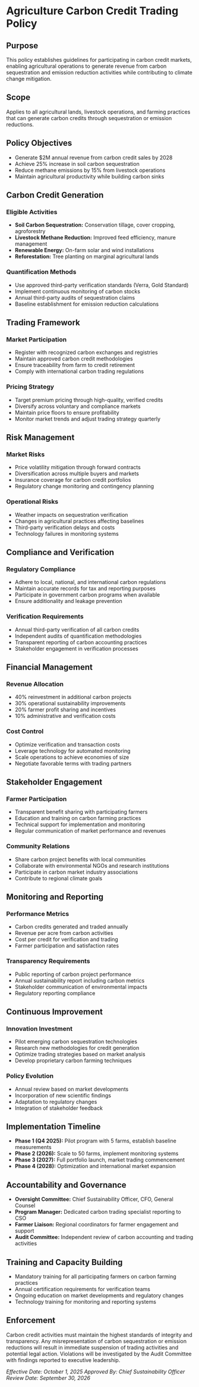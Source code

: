 # Agriculture Carbon Credit Trading Policy

## Purpose
This policy establishes guidelines for participating in carbon credit markets, enabling agricultural operations to generate revenue from carbon sequestration and emission reduction activities while contributing to climate change mitigation.

## Scope
Applies to all agricultural lands, livestock operations, and farming practices that can generate carbon credits through sequestration or emission reductions.

## Policy Objectives
- Generate $2M annual revenue from carbon credit sales by 2028
- Achieve 25% increase in soil carbon sequestration
- Reduce methane emissions by 15% from livestock operations
- Maintain agricultural productivity while building carbon sinks

## Carbon Credit Generation

### Eligible Activities
- **Soil Carbon Sequestration:** Conservation tillage, cover cropping, agroforestry
- **Livestock Methane Reduction:** Improved feed efficiency, manure management
- **Renewable Energy:** On-farm solar and wind installations
- **Reforestation:** Tree planting on marginal agricultural lands

### Quantification Methods
- Use approved third-party verification standards (Verra, Gold Standard)
- Implement continuous monitoring of carbon stocks
- Annual third-party audits of sequestration claims
- Baseline establishment for emission reduction calculations

## Trading Framework

### Market Participation
- Register with recognized carbon exchanges and registries
- Maintain approved carbon credit methodologies
- Ensure traceability from farm to credit retirement
- Comply with international carbon trading regulations

### Pricing Strategy
- Target premium pricing through high-quality, verified credits
- Diversify across voluntary and compliance markets
- Maintain price floors to ensure profitability
- Monitor market trends and adjust trading strategy quarterly

## Risk Management

### Market Risks
- Price volatility mitigation through forward contracts
- Diversification across multiple buyers and markets
- Insurance coverage for carbon credit portfolios
- Regulatory change monitoring and contingency planning

### Operational Risks
- Weather impacts on sequestration verification
- Changes in agricultural practices affecting baselines
- Third-party verification delays and costs
- Technology failures in monitoring systems

## Compliance and Verification

### Regulatory Compliance
- Adhere to local, national, and international carbon regulations
- Maintain accurate records for tax and reporting purposes
- Participate in government carbon programs when available
- Ensure additionality and leakage prevention

### Verification Requirements
- Annual third-party verification of all carbon credits
- Independent audits of quantification methodologies
- Transparent reporting of carbon accounting practices
- Stakeholder engagement in verification processes

## Financial Management

### Revenue Allocation
- 40% reinvestment in additional carbon projects
- 30% operational sustainability improvements
- 20% farmer profit sharing and incentives
- 10% administrative and verification costs

### Cost Control
- Optimize verification and transaction costs
- Leverage technology for automated monitoring
- Scale operations to achieve economies of size
- Negotiate favorable terms with trading partners

## Stakeholder Engagement

### Farmer Participation
- Transparent benefit sharing with participating farmers
- Education and training on carbon farming practices
- Technical support for implementation and monitoring
- Regular communication of market performance and revenues

### Community Relations
- Share carbon project benefits with local communities
- Collaborate with environmental NGOs and research institutions
- Participate in carbon market industry associations
- Contribute to regional climate goals

## Monitoring and Reporting

### Performance Metrics
- Carbon credits generated and traded annually
- Revenue per acre from carbon activities
- Cost per credit for verification and trading
- Farmer participation and satisfaction rates

### Transparency Requirements
- Public reporting of carbon project performance
- Annual sustainability report including carbon metrics
- Stakeholder communication of environmental impacts
- Regulatory reporting compliance

## Continuous Improvement

### Innovation Investment
- Pilot emerging carbon sequestration technologies
- Research new methodologies for credit generation
- Optimize trading strategies based on market analysis
- Develop proprietary carbon farming techniques

### Policy Evolution
- Annual review based on market developments
- Incorporation of new scientific findings
- Adaptation to regulatory changes
- Integration of stakeholder feedback

## Implementation Timeline
- **Phase 1 (Q4 2025):** Pilot program with 5 farms, establish baseline measurements
- **Phase 2 (2026):** Scale to 50 farms, implement monitoring systems
- **Phase 3 (2027):** Full portfolio launch, market trading commencement
- **Phase 4 (2028):** Optimization and international market expansion

## Accountability and Governance
- **Oversight Committee:** Chief Sustainability Officer, CFO, General Counsel
- **Program Manager:** Dedicated carbon trading specialist reporting to CSO
- **Farmer Liaison:** Regional coordinators for farmer engagement and support
- **Audit Committee:** Independent review of carbon accounting and trading activities

## Training and Capacity Building
- Mandatory training for all participating farmers on carbon farming practices
- Annual certification requirements for verification teams
- Ongoing education on market developments and regulatory changes
- Technology training for monitoring and reporting systems

## Enforcement
Carbon credit activities must maintain the highest standards of integrity and transparency. Any misrepresentation of carbon sequestration or emission reductions will result in immediate suspension of trading activities and potential legal action. Violations will be investigated by the Audit Committee with findings reported to executive leadership.

*Effective Date: October 1, 2025*
*Approved By: Chief Sustainability Officer*
*Review Date: September 30, 2026*